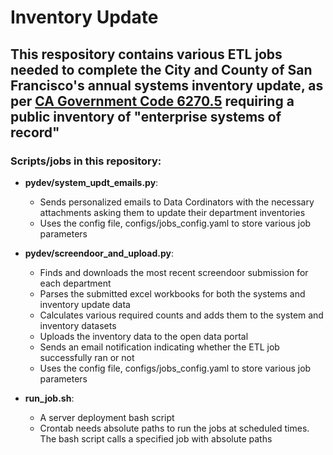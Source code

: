 # Inventory Update

## This respository contains various ETL jobs needed to complete the City and County of San Francisco's annual systems inventory update, as per [CA Government Code 6270.5](http://leginfo.legislature.ca.gov/faces/codes_displaySection.xhtml?lawCode=GOV&sectionNum=6270.5.) requiring a public inventory of "enterprise systems of record"

### Scripts/jobs in this repository:
* **pydev/system_updt_emails.py**:
  - Sends personalized emails to Data Cordinators with the necessary attachments asking them to update their department inventories
  - Uses the config file, configs/jobs_config.yaml to store various job parameters

* **pydev/screendoor_and_upload.py**:
  - Finds and downloads the most recent screendoor submission for each department
  - Parses the submitted excel workbooks for both the systems and inventory update data
  - Calculates various required counts and adds them to the system and inventory datasets
  - Uploads the inventory data to the open data portal
  - Sends an email notification indicating whether the ETL job successfully ran or not
   - Uses the config file, configs/jobs_config.yaml to store various job parameters

* **run_job.sh**:
  - A server deployment bash script
  - Crontab needs absolute paths to run the jobs at scheduled times. The bash script calls a specified job with absolute paths
